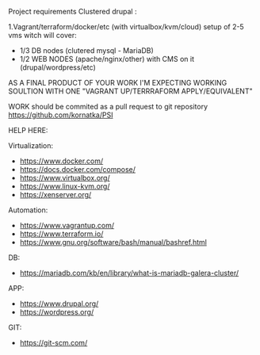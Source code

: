 Project requirements
Clustered drupal :

1.Vagrant/terraform/docker/etc (with virtualbox/kvm/cloud) setup of 2-5 vms witch will cover:
- 1/3 DB nodes (clutered mysql - MariaDB)
- 1/2 WEB NODES (apache/nginx/other) with CMS on it (drupal/wordpress/etc)

AS A FINAL PRODUCT OF YOUR WORK I'M EXPECTING WORKING SOULTION WITH ONE "VAGRANT UP/TERRRAFORM APPLY/EQUIVALENT"

WORK should be commited as a pull request to git repository https://github.com/kornatka/PSI

HELP HERE:

Virtualization:
- https://www.docker.com/
- https://docs.docker.com/compose/
-  https://www.virtualbox.org/
- https://www.linux-kvm.org/
- https://xenserver.org/

Automation:
- https://www.vagrantup.com/
- https://www.terraform.io/
- https://www.gnu.org/software/bash/manual/bashref.html

DB:
- https://mariadb.com/kb/en/library/what-is-mariadb-galera-cluster/

APP:
- https://www.drupal.org/
- https://wordpress.org/

GIT:
- https://git-scm.com/

